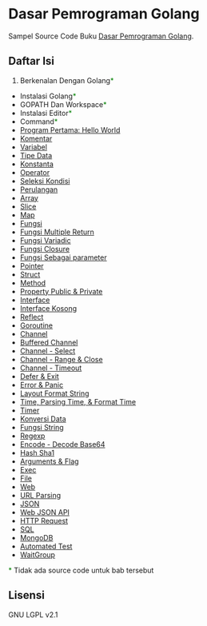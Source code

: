 # Dasar Pemrograman Golang

Sampel Source Code Buku [Dasar Pemrograman Golang](https://www.gitbook.com/book/novalagung/dasarpemrogramangolang/details).

## Daftar Isi

 1. Berkenalan Dengan Golang<span style="color: green">*</span>
 * Instalasi Golang<span style="color: green">*</span>
 * GOPATH Dan Workspace<span style="color: green">*</span>
 * Instalasi Editor<span style="color: green">*</span>
 * Command<span style="color: green">*</span>
 * [Program Pertama: Hello World](https://github.com/novalagung/dasarpemrogramangolang/tree/master/chapter-6)
 * [Komentar](https://github.com/novalagung/dasarpemrogramangolang/tree/master/chapter-7)
 * [Variabel](https://github.com/novalagung/dasarpemrogramangolang/tree/master/chapter-8)
 * [Tipe Data](https://github.com/novalagung/dasarpemrogramangolang/tree/master/chapter-9)
 * [Konstanta](https://github.com/novalagung/dasarpemrogramangolang/tree/master/chapter-10)
 * [Operator](https://github.com/novalagung/dasarpemrogramangolang/tree/master/chapter-11)
 * [Seleksi Kondisi](https://github.com/novalagung/dasarpemrogramangolang/tree/master/chapter-12)
 * [Perulangan](https://github.com/novalagung/dasarpemrogramangolang/tree/master/chapter-13)
 * [Array](https://github.com/novalagung/dasarpemrogramangolang/tree/master/chapter-14)
 * [Slice](https://github.com/novalagung/dasarpemrogramangolang/tree/master/chapter-15)
 * [Map](https://github.com/novalagung/dasarpemrogramangolang/tree/master/chapter-16)
 * [Fungsi](https://github.com/novalagung/dasarpemrogramangolang/tree/master/chapter-17)
 * [Fungsi Multiple Return](https://github.com/novalagung/dasarpemrogramangolang/tree/master/chapter-18)
 * [Fungsi Variadic](https://github.com/novalagung/dasarpemrogramangolang/tree/master/chapter-19)
 * [Fungsi Closure](https://github.com/novalagung/dasarpemrogramangolang/tree/master/chapter-20)
 * [Fungsi Sebagai parameter](https://github.com/novalagung/dasarpemrogramangolang/tree/master/chapter-21)
 * [Pointer](https://github.com/novalagung/dasarpemrogramangolang/tree/master/chapter-22)
 * [Struct](https://github.com/novalagung/dasarpemrogramangolang/tree/master/chapter-23)
 * [Method](https://github.com/novalagung/dasarpemrogramangolang/tree/master/chapter-24)
 * [Property Public & Private](https://github.com/novalagung/dasarpemrogramangolang/tree/master/chapter-25)
 * [Interface](https://github.com/novalagung/dasarpemrogramangolang/tree/master/chapter-26)
 * [Interface Kosong](https://github.com/novalagung/dasarpemrogramangolang/tree/master/chapter-27)
 * [Reflect](https://github.com/novalagung/dasarpemrogramangolang/tree/master/chapter-28)
 * [Goroutine](https://github.com/novalagung/dasarpemrogramangolang/tree/master/chapter-29)
 * [Channel](https://github.com/novalagung/dasarpemrogramangolang/tree/master/chapter-30)
 * [Buffered Channel](https://github.com/novalagung/dasarpemrogramangolang/tree/master/chapter-31)
 * [Channel - Select](https://github.com/novalagung/dasarpemrogramangolang/tree/master/chapter-32)
 * [Channel - Range & Close](https://github.com/novalagung/dasarpemrogramangolang/tree/master/chapter-33)
 * [Channel - Timeout](https://github.com/novalagung/dasarpemrogramangolang/tree/master/chapter-34)
 * [Defer & Exit](https://github.com/novalagung/dasarpemrogramangolang/tree/master/chapter-35)
 * [Error & Panic](https://github.com/novalagung/dasarpemrogramangolang/tree/master/chapter-36)
 * [Layout Format String](https://github.com/novalagung/dasarpemrogramangolang/tree/master/chapter-37)
 * [Time, Parsing Time, & Format Time](https://github.com/novalagung/dasarpemrogramangolang/tree/master/chapter-38)
 * [Timer](https://github.com/novalagung/dasarpemrogramangolang/tree/master/chapter-39)
 * [Konversi Data](https://github.com/novalagung/dasarpemrogramangolang/tree/master/chapter-40)
 * [Fungsi String](https://github.com/novalagung/dasarpemrogramangolang/tree/master/chapter-41)
 * [Regexp](https://github.com/novalagung/dasarpemrogramangolang/tree/master/chapter-42)
 * [Encode - Decode Base64](https://github.com/novalagung/dasarpemrogramangolang/tree/master/chapter-43)
 * [Hash Sha1](https://github.com/novalagung/dasarpemrogramangolang/tree/master/chapter-44)
 * [Arguments & Flag](https://github.com/novalagung/dasarpemrogramangolang/tree/master/chapter-45)
 * [Exec](https://github.com/novalagung/dasarpemrogramangolang/tree/master/chapter-46)
 * [File](https://github.com/novalagung/dasarpemrogramangolang/tree/master/chapter-47)
 * [Web](https://github.com/novalagung/dasarpemrogramangolang/tree/master/chapter-48)
 * [URL Parsing](https://github.com/novalagung/dasarpemrogramangolang/tree/master/chapter-49)
 * [JSON](https://github.com/novalagung/dasarpemrogramangolang/tree/master/chapter-50)
 * [Web JSON API](https://github.com/novalagung/dasarpemrogramangolang/tree/master/chapter-51)
 * [HTTP Request](https://github.com/novalagung/dasarpemrogramangolang/tree/master/chapter-52)
 * [SQL](https://github.com/novalagung/dasarpemrogramangolang/tree/master/chapter-53)
 * [MongoDB](https://github.com/novalagung/dasarpemrogramangolang/tree/master/chapter-54)
 * [Automated Test](https://github.com/novalagung/dasarpemrogramangolang/tree/master/chapter-55)
 * [WaitGroup](https://github.com/novalagung/dasarpemrogramangolang/tree/master/chapter-56)

<span style="color: green">*</span> Tidak ada source code untuk bab tersebut

## Lisensi

GNU LGPL v2.1
